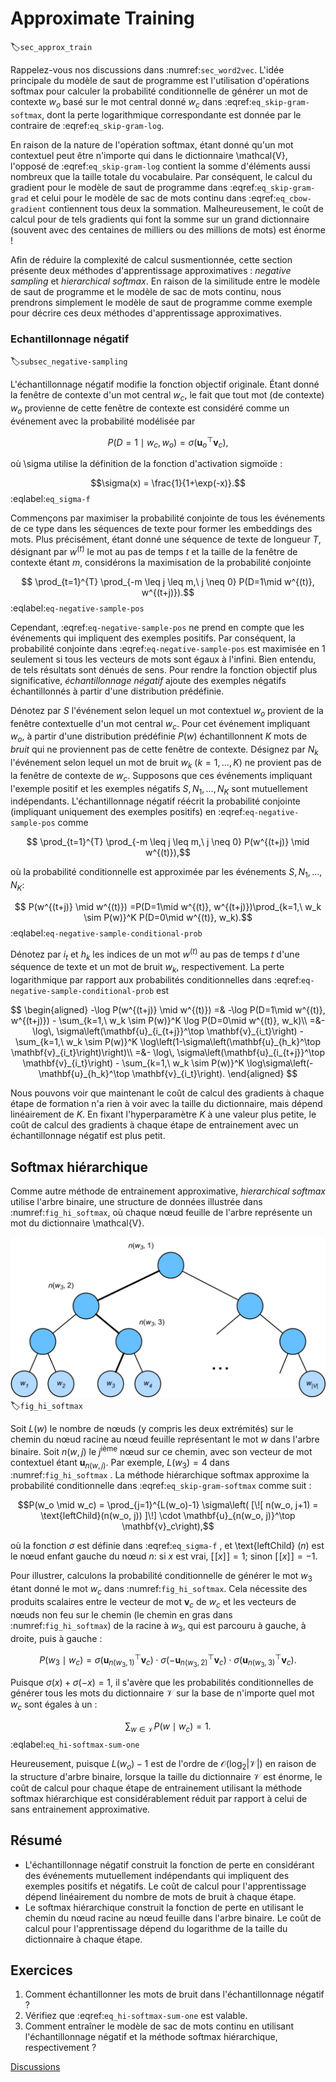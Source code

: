 # Approximate Training
:label:`sec_approx_train` 

Rappelez-vous nos discussions dans :numref:`sec_word2vec`.
L'idée principale du modèle de saut de programme est
l'utilisation d'opérations softmax pour calculer
la probabilité conditionnelle de
générer un mot de contexte $w_o$
basé sur le mot central donné $w_c$
dans :eqref:`eq_skip-gram-softmax`,
dont la perte logarithmique correspondante est donnée par
le contraire de :eqref:`eq_skip-gram-log`.



En raison de la nature de l'opération softmax,
étant donné qu'un mot contextuel peut être n'importe qui dans le 
dictionnaire \mathcal{V},
l'opposé de :eqref:`eq_skip-gram-log` 
contient la somme
d'éléments aussi nombreux que la taille totale du vocabulaire.
Par conséquent,
le calcul du gradient
pour le modèle de saut de programme
dans :eqref:`eq_skip-gram-grad` 
et celui
pour le modèle de sac de mots continu
dans :eqref:`eq_cbow-gradient` 
contiennent tous deux
la sommation.
Malheureusement,
le coût de calcul
pour de tels gradients
qui font la somme sur
un grand dictionnaire
(souvent avec
des centaines de milliers ou des millions de mots)
est énorme !

Afin de réduire la complexité de calcul susmentionnée, cette section présente deux méthodes d'apprentissage approximatives :
*negative sampling* et *hierarchical softmax*.
En raison de la similitude
entre le modèle de saut de programme et
le modèle de sac de mots continu,
nous prendrons simplement le modèle de saut de programme comme exemple
pour décrire ces deux méthodes d'apprentissage approximatives.

### Echantillonnage négatif
:label:`subsec_negative-sampling` 

 
L'échantillonnage négatif modifie la fonction objectif originale.
Étant donné la fenêtre de contexte d'un mot central $w_c$,
le fait que tout mot (de contexte) $w_o$
provienne de cette fenêtre de contexte
est considéré comme un événement avec la probabilité
modélisée par


$$P(D=1\mid w_c, w_o) = \sigma(\mathbf{u}_o^\top \mathbf{v}_c),$$

où \sigma utilise la définition de la fonction d'activation sigmoïde :

$$\sigma(x) = \frac{1}{1+\exp(-x)}.$$
:eqlabel:`eq_sigma-f`

Commençons par
maximiser la probabilité conjointe de
tous les événements de ce type dans les séquences de texte
pour former les embeddings des mots.
Plus précisément,
étant donné une séquence de texte de longueur $T$,
désignant par $w^{(t)}$ le mot au pas de temps $t$
et la taille de la fenêtre de contexte étant $m$,
considérons la maximisation de la probabilité conjointe

$$ \prod_{t=1}^{T} \prod_{-m \leq j \leq m,\ j \neq 0} P(D=1\mid w^{(t)}, w^{(t+j)}).$$
:eqlabel:`eq-negative-sample-pos`


Cependant,
:eqref:`eq-negative-sample-pos` 
 ne prend en compte que les événements
qui impliquent des exemples positifs.
Par conséquent,
la probabilité conjointe dans
:eqref:`eq-negative-sample-pos` 
est maximisée en 1
seulement si tous les vecteurs de mots sont égaux à l'infini.
Bien entendu,
de tels résultats sont dénués de sens.
Pour rendre la fonction objectif
plus significative,
*échantillonnage négatif*
ajoute des exemples négatifs échantillonnés
à partir d'une distribution prédéfinie.

Dénotez par $S$
l'événement selon lequel
un mot contextuel $w_o$ provient de
la fenêtre contextuelle d'un mot central $w_c$.
Pour cet événement impliquant $w_o$,
à partir d'une distribution prédéfinie $P(w)$
échantillonnent $K$ mots de *bruit*
qui ne proviennent pas de cette fenêtre de contexte.
Désignez par $N_k$
l'événement selon lequel
un mot de bruit $w_k$ ($k=1, \ldots, K$)
ne provient pas de
la fenêtre de contexte de $w_c$.
Supposons que
ces événements impliquant
l'exemple positif et les exemples négatifs
$S, N_1, \ldots, N_K$ sont mutuellement indépendants.
L'échantillonnage négatif
réécrit la probabilité conjointe (impliquant uniquement des exemples positifs)
en :eqref:`eq-negative-sample-pos`
comme

$$ \prod_{t=1}^{T} \prod_{-m \leq j \leq m,\ j \neq 0} P(w^{(t+j)} \mid w^{(t)}),$$

où la probabilité conditionnelle est approximée par
les événements $S, N_1, \ldots, N_K$:

$$ P(w^{(t+j)} \mid w^{(t)}) =P(D=1\mid w^{(t)}, w^{(t+j)})\prod_{k=1,\ w_k \sim P(w)}^K P(D=0\mid w^{(t)}, w_k).$$
:eqlabel:`eq-negative-sample-conditional-prob`

Dénotez par
$i_t$ et $h_k$
les indices de
un mot $w^{(t)}$ au pas de temps $t$
d'une séquence de texte
et un mot de bruit $w_k$,
respectivement.
La perte logarithmique par rapport aux probabilités conditionnelles dans :eqref:`eq-negative-sample-conditional-prob` est

$$
\begin{aligned}
-\log P(w^{(t+j)} \mid w^{(t)})
=& -\log P(D=1\mid w^{(t)}, w^{(t+j)}) - \sum_{k=1,\ w_k \sim P(w)}^K \log P(D=0\mid w^{(t)}, w_k)\\
=&-  \log\, \sigma\left(\mathbf{u}_{i_{t+j}}^\top \mathbf{v}_{i_t}\right) - \sum_{k=1,\ w_k \sim P(w)}^K \log\left(1-\sigma\left(\mathbf{u}_{h_k}^\top \mathbf{v}_{i_t}\right)\right)\\
=&-  \log\, \sigma\left(\mathbf{u}_{i_{t+j}}^\top \mathbf{v}_{i_t}\right) - \sum_{k=1,\ w_k \sim P(w)}^K \log\sigma\left(-\mathbf{u}_{h_k}^\top \mathbf{v}_{i_t}\right).
\end{aligned}
$$

 
Nous pouvons voir que
maintenant le coût de calcul des gradients
à chaque étape de formation
n'a rien à voir avec la taille du dictionnaire,
mais dépend linéairement de $K$.
En fixant l'hyperparamètre $K$
à une valeur plus petite,
le coût de calcul des gradients
à chaque étape de entrainement avec un échantillonnage négatif
est plus petit.




## Softmax hiérarchique

Comme autre méthode de entrainement approximative,
*hierarchical softmax*
utilise l'arbre binaire,
une structure de données
illustrée dans :numref:`fig_hi_softmax`,
où chaque nœud feuille
de l'arbre représente
un mot du dictionnaire \mathcal{V}.

![Softmax hiérarchique pour l'apprentissage approximatif, où chaque nœud feuille de l'arbre représente un mot du dictionnaire.](../img/hi-softmax.svg)
:label:`fig_hi_softmax` 

Soit $L(w)$
le nombre de nœuds (y compris les deux extrémités)
sur le chemin
du nœud racine au nœud feuille représentant le mot $w$
dans l'arbre binaire.
Soit $n(w,j)$ le $j^\mathrm{ième}$ nœud sur ce chemin,
avec son vecteur de mot contextuel étant
$\mathbf{u}_{n(w, j)}$.
Par exemple,
$L(w_3) = 4$ dans :numref:`fig_hi_softmax` .
La méthode hiérarchique softmax approxime la probabilité conditionnelle dans :eqref:`eq_skip-gram-softmax` comme suit :


$$P(w_o \mid w_c) = \prod_{j=1}^{L(w_o)-1} \sigma\left( [\![  n(w_o, j+1) = \text{leftChild}(n(w_o, j)) ]\!] \cdot \mathbf{u}_{n(w_o, j)}^\top \mathbf{v}_c\right),$$

où la fonction $\sigma$
est définie dans :eqref:`eq_sigma-f` ,
et \text{leftChild} $(n)$ est le nœud enfant gauche du nœud $n$: si $x$ est vrai, $[\![x]\!] = 1$; sinon $[\![x]\!] = -1$.

Pour illustrer,
calculons
la probabilité conditionnelle
de générer le mot $w_3$
étant donné le mot $w_c$ dans :numref:`fig_hi_softmax`.
Cela nécessite des produits scalaires
entre le vecteur de mot
$\mathbf{v}_c$ de $w_c$
et
les vecteurs de nœuds non feu
sur le chemin (le chemin en gras dans :numref:`fig_hi_softmax`) de la racine à $w_3$,
qui est parcouru à gauche, à droite, puis à gauche :


 $$P(w_3 \mid w_c) = \sigma(\mathbf{u}_{n(w_3, 1)}^\top \mathbf{v}_c) \cdot \sigma(-\mathbf{u}_{n(w_3, 2)}^\top \mathbf{v}_c) \cdot \sigma(\mathbf{u}_{n(w_3, 3)}^\top \mathbf{v}_c).$$ 

 Puisque $\sigma(x)+\sigma(-x) = 1$,
il s'avère que
les probabilités conditionnelles de
générer tous les mots du dictionnaire
 $\mathcal{V}$ 
 sur la base de n'importe quel mot $w_c$
 sont égales à un :

$$\sum_{w \in \mathcal{V}} P(w \mid w_c) = 1.$$
:eqlabel:`eq_hi-softmax-sum-one`

Heureusement, puisque $L(w_o)-1$ est de l'ordre de $\mathcal{O}(\text{log}_2|\mathcal{V}|)$ en raison de la structure d'arbre binaire,
lorsque la taille du dictionnaire $\mathcal{V}$ est énorme,
le coût de calcul pour chaque étape de entrainement utilisant la méthode softmax hiérarchique
est considérablement réduit par rapport à celui de
sans entrainement approximative.

## Résumé

* L'échantillonnage négatif construit la fonction de perte en considérant des événements mutuellement indépendants qui impliquent des exemples positifs et négatifs. Le coût de calcul pour l'apprentissage dépend linéairement du nombre de mots de bruit à chaque étape.
* Le softmax hiérarchique construit la fonction de perte en utilisant le chemin du nœud racine au nœud feuille dans l'arbre binaire. Le coût de calcul pour l'apprentissage dépend du logarithme de la taille du dictionnaire à chaque étape.

## Exercices

1. Comment échantillonner les mots de bruit dans l'échantillonnage négatif ?
1. Vérifiez que :eqref:`eq_hi-softmax-sum-one` est valable.
1. Comment entraîner le modèle de sac de mots continu en utilisant l'échantillonnage négatif et la méthode softmax hiérarchique, respectivement ?

[Discussions](https://discuss.d2l.ai/t/382)
